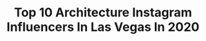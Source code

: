 ---
title: Top 10 Architecture Instagram Influencers In Las Vegas In 2020
description: >-
  Find top architecture Instagram influencers in Las Vegas in 2020. Most popular hashtags: #architecture #lasvegas #losangeles #travel.
platform: Instagram
profiles:
  - username: "gabchappel"
    fullname: >-
      Gabrielle Chappel
    location: "United States"
    followers: 20560
    engagement: 683
    commentsToLikes: 0.036512
    avatar: "https://scontent-amt2-1.cdninstagram.com/v/t51.2885-19/s320x320/80528936_596917677549729_5838472276101562368_n.jpg?_nc_ht=scontent-amt2-1.cdninstagram.com&_nc_ohc=W7Q-Ec8x9lQAX_vzKdH&oh=0d5bdd7e81038211488af5d36213bf2b&oe=5EB27B75"
    verified: false
    hashtags: "#lostmyfavturtlenecktoo, #fashion, #promenade, #palosanto"
  - username: "dabnation"
    fullname: >-
      Dab Nation
    location: "United States"
    followers: 25316
    engagement: 58
    commentsToLikes: 0.052463
    avatar: "https://scontent-ams4-1.cdninstagram.com/v/t51.2885-19/s320x320/50878376_388852538556243_957376668731703296_n.jpg?_nc_ht=scontent-ams4-1.cdninstagram.com&_nc_ohc=0xxzGaeXdX4AX_t6FqT&oh=1f34564f8bb81df1ca6ef55afdc21b6b&oe=5EB22D65"
    verified: false
    hashtags: "#legend, #bongs, #bron, #organic"
  - username: "daniellibeskind"
    fullname: >-
      Studio Libeskind
    location: "United States"
    followers: 191694
    engagement: 138
    commentsToLikes: 0.005865
    avatar: "https://scontent-ams4-1.cdninstagram.com/v/t51.2885-19/s320x320/13525454_1558534231116902_1832678565_a.jpg?_nc_ht=scontent-ams4-1.cdninstagram.com&_nc_ohc=R71g2QMaG04AX-lYJgP&oh=fc318bb3b0f2a0c42784d7657bfe208b&oe=5EB41C75"
    verified: false
    hashtags: "#studiolibeskind, #dutchmonuments, #ontheroadwithsdl, #cooperunion"
  - username: "cillehoegh"
    fullname: >-
      Cecilie Høgh
    location: "United States"
    followers: 3976
    engagement: 794
    commentsToLikes: 0.116366
    avatar: "https://scontent-ams4-1.cdninstagram.com/v/t51.2885-19/s320x320/75440973_492732098016651_3349347541895348224_n.jpg?_nc_ht=scontent-ams4-1.cdninstagram.com&_nc_ohc=LT4fVARfTZ0AX_9E4KX&oh=b83446bda8c75918aa857fe4475a9b89&oe=5EBC224E"
    verified: false
    hashtags: "#couplegoals, #greatsanddunes, #wine, #learnandhavefun"
  - username: "leavingfromla"
    fullname: >-
      STEVE DEAN
    location: "United States"
    followers: 10772
    engagement: 1889
    commentsToLikes: 0.034435
    avatar: "https://scontent-lhr8-1.cdninstagram.com/v/t51.2885-19/s320x320/89950271_798690387303584_4392885257494331392_n.jpg?_nc_ht=scontent-lhr8-1.cdninstagram.com&_nc_ohc=FMOFWz-yzPwAX_u4PA7&oh=bd47c5aa7b0dbf801176af9ec07f4d3c&oe=5EBC3D9B"
    verified: false
    hashtags: "#nvoutdoors, #divine, #ghostadventures, #nye2020"
  - username: "chantellenicolemrowka"
    fullname: >-
      Chantelle Mrowka
    location: "United States"
    followers: 40843
    engagement: 1685
    commentsToLikes: 0.028589
    avatar: "https://scontent-atl3-1.cdninstagram.com/v/t51.2885-19/s320x320/35166442_134744023995172_4691463640086216704_n.jpg?_nc_ht=scontent-atl3-1.cdninstagram.com&_nc_ohc=rgd75A9IfcEAX9lR3-L&oh=7de7a3f31fbc24fb73522f28196448f6&oe=5EBA0AEC"
    verified: false
    hashtags: "#handstands, #lafitness, #dancer, #create"
  - username: "allied_works"
    fullname: >-
      Allied Works
    location: "United States"
    followers: 5246
    engagement: 461
    commentsToLikes: 0.012112
    avatar: "https://scontent-frx5-1.cdninstagram.com/v/t51.2885-19/s150x150/25036718_2105302946369106_6871531989485223936_n.jpg?_nc_ht=scontent-frx5-1.cdninstagram.com&_nc_ohc=W_aVZZT6by8AX9Vkj1M&oh=e2f6cf4e73d508d0b8f0a39411e8718d&oe=5EB22BC3"
    verified: false
    hashtags: "#alliedworks, #solstice, #residence, #lasvegas"
  - username: "margoes_around"
    fullname: >-
      | 𝑀𝒶𝓇𝑔𝑜 | ♣
    location: "United States"
    followers: 2638
    engagement: 797
    commentsToLikes: 0.097776
    avatar: "https://scontent-ams4-1.cdninstagram.com/v/t51.2885-19/s320x320/90966478_532918737638736_6415170535801487360_n.jpg?_nc_ht=scontent-ams4-1.cdninstagram.com&_nc_ohc=Mq69GJbV4UgAX-ktG4i&oh=ef26c252cb47a0cf7845d9b576172740&oe=5EB6CBC1"
    verified: false
    hashtags: "#handmade, #latteart, #breakfasttime, #losangelesfood"
  - username: "anna.sauce"
    fullname: >-
      🌸 Anna Nguyen 🌸
    location: "United States"
    followers: 9015
    engagement: 1506
    commentsToLikes: 0.022062
    avatar: "https://scontent-ams4-1.cdninstagram.com/v/t51.2885-19/s320x320/92218073_320855488889609_9105808534171287552_n.jpg?_nc_ht=scontent-ams4-1.cdninstagram.com&_nc_ohc=FQY_d6Z_5toAX_Wlzwh&oh=c23651a41c9615e1c00f6cc909a9161c&oe=5EB794DC"
    verified: false
    hashtags: "#ahaubalcony, #fashiongram, #naturebridge, #waterfall"
  - username: "boogie_shotz"
    fullname: >-
      Rodrigo Hernandez | Las Vegas
    location: "United States"
    followers: 6357
    engagement: 1141
    commentsToLikes: 0.153597
    avatar: "https://scontent-lht6-1.cdninstagram.com/v/t51.2885-19/s320x320/89675785_138610240811380_1106153326547828736_n.jpg?_nc_ht=scontent-lht6-1.cdninstagram.com&_nc_ohc=8fJAzTs1u2EAX9YKJrN&oh=96256f936e2577057298c5c770803769&oe=5EBAAF59"
    verified: false
    hashtags: "#landscape, #tuesdaytrails, #themadtitan, #reflection"
---